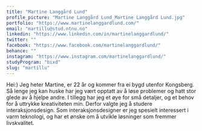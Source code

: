 ```yaml
---
title: "Martine Langgård Lund"
profile_picture: "Martine Langgård Lund_Martine Langgård Lund.jpg"
portfolio: "https://www.martinelanggardlund.com/"
email: "martillu@stud.ntnu.no"
linkedin: "https://www.linkedin.com/in/martinelanggardlund/"
twitter: ""
facebook: "https://www.facebook.com/martinelanggardlund/"
behance: ""
instagram: "https://www.instagram.com/martinelanggardlund/"
studyProgram: "bixd"
slug: "martillu"
---
```


Hei:) Jeg heter Martine, er 22 år og kommer fra ei bygd utenfor Kongsberg. Så lenge jeg kan huske har jeg vært opptatt av å løse problemer og hatt stor glede av å hjelpe andre. I tillegg har jeg et øye for små detaljer, og et behov for å uttrykke kreativiteten min. Derfor valgte jeg å studere interaksjonsdesign. Som interaksjonsdesigner er jeg spesielt interessert i varm teknologi, og har et ønske om å utvikle løsninger som fremmer livskvalitet.

